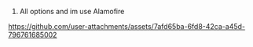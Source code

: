 1. All options and im use Alamofire
  

https://github.com/user-attachments/assets/7afd65ba-6fd8-42ca-a45d-796761685002
